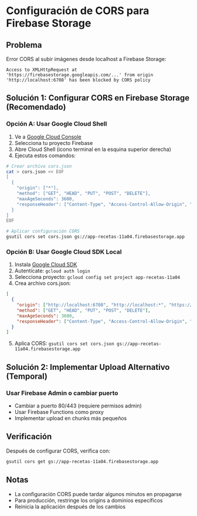 # Configuración de CORS para Firebase Storage

## Problema
Error CORS al subir imágenes desde localhost a Firebase Storage:
```
Access to XMLHttpRequest at 'https://firebasestorage.googleapis.com/...' from origin 'http://localhost:6708' has been blocked by CORS policy
```

## Solución 1: Configurar CORS en Firebase Storage (Recomendado)

### Opción A: Usar Google Cloud Shell
1. Ve a [Google Cloud Console](https://console.cloud.google.com/)
2. Selecciona tu proyecto Firebase
3. Abre Cloud Shell (icono terminal en la esquina superior derecha)
4. Ejecuta estos comandos:

```bash
# Crear archivo cors.json
cat > cors.json << EOF
[
  {
    "origin": ["*"],
    "method": ["GET", "HEAD", "PUT", "POST", "DELETE"],
    "maxAgeSeconds": 3600,
    "responseHeader": ["Content-Type", "Access-Control-Allow-Origin", "x-goog-resumable"]
  }
]
EOF

# Aplicar configuración CORS
gsutil cors set cors.json gs://app-recetas-11a04.firebasestorage.app
```

### Opción B: Usar Google Cloud SDK Local
1. Instala [Google Cloud SDK](https://cloud.google.com/sdk/docs/install)
2. Autentícate: `gcloud auth login`
3. Selecciona proyecto: `gcloud config set project app-recetas-11a04`
4. Crea archivo cors.json:

```json
[
  {
    "origin": ["http://localhost:6708", "http://localhost:*", "https://*.web.app"],
    "method": ["GET", "HEAD", "PUT", "POST", "DELETE"],
    "maxAgeSeconds": 3600,
    "responseHeader": ["Content-Type", "Access-Control-Allow-Origin", "x-goog-resumable"]
  }
]
```

5. Aplica CORS: `gsutil cors set cors.json gs://app-recetas-11a04.firebasestorage.app`

## Solución 2: Implementar Upload Alternativo (Temporal)

### Usar Firebase Admin o cambiar puerto
- Cambiar a puerto 80/443 (requiere permisos admin)
- Usar Firebase Functions como proxy
- Implementar upload en chunks más pequeños

## Verificación
Después de configurar CORS, verifica con:
```bash
gsutil cors get gs://app-recetas-11a04.firebasestorage.app
```

## Notas
- La configuración CORS puede tardar algunos minutos en propagarse
- Para producción, restringe los origins a dominios específicos
- Reinicia la aplicación después de los cambios
